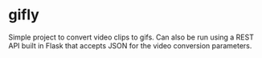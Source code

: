 # gifly
Simple project to convert video clips to gifs. Can also be run using a REST API
built in Flask that accepts JSON for the video conversion parameters.
